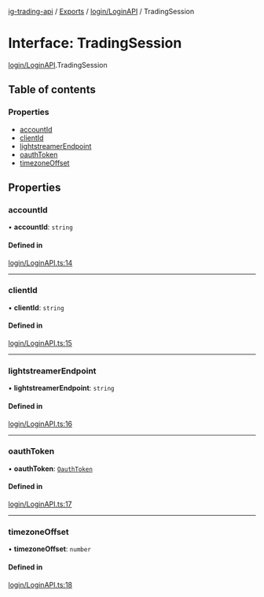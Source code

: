[ig-trading-api](../README.md) / [Exports](../modules.md) / [login/LoginAPI](../modules/login_LoginAPI.md) / TradingSession

# Interface: TradingSession

[login/LoginAPI](../modules/login_LoginAPI.md).TradingSession

## Table of contents

### Properties

- [accountId](login_LoginAPI.TradingSession.md#accountid)
- [clientId](login_LoginAPI.TradingSession.md#clientid)
- [lightstreamerEndpoint](login_LoginAPI.TradingSession.md#lightstreamerendpoint)
- [oauthToken](login_LoginAPI.TradingSession.md#oauthtoken)
- [timezoneOffset](login_LoginAPI.TradingSession.md#timezoneoffset)

## Properties

### accountId

• **accountId**: `string`

#### Defined in

[login/LoginAPI.ts:14](https://github.com/bennycode/ig-trading-api/blob/98182c7/src/login/LoginAPI.ts#L14)

---

### clientId

• **clientId**: `string`

#### Defined in

[login/LoginAPI.ts:15](https://github.com/bennycode/ig-trading-api/blob/98182c7/src/login/LoginAPI.ts#L15)

---

### lightstreamerEndpoint

• **lightstreamerEndpoint**: `string`

#### Defined in

[login/LoginAPI.ts:16](https://github.com/bennycode/ig-trading-api/blob/98182c7/src/login/LoginAPI.ts#L16)

---

### oauthToken

• **oauthToken**: [`OauthToken`](login_LoginAPI.OauthToken.md)

#### Defined in

[login/LoginAPI.ts:17](https://github.com/bennycode/ig-trading-api/blob/98182c7/src/login/LoginAPI.ts#L17)

---

### timezoneOffset

• **timezoneOffset**: `number`

#### Defined in

[login/LoginAPI.ts:18](https://github.com/bennycode/ig-trading-api/blob/98182c7/src/login/LoginAPI.ts#L18)

